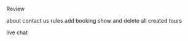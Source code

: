 Review
<!-- footer
our achivement -->
about
contact us
rules add
booking show and delete
all created tours
<!-- nav img size fixed -->
<!-- add another menu in navbar for 3 destination -->
live chat